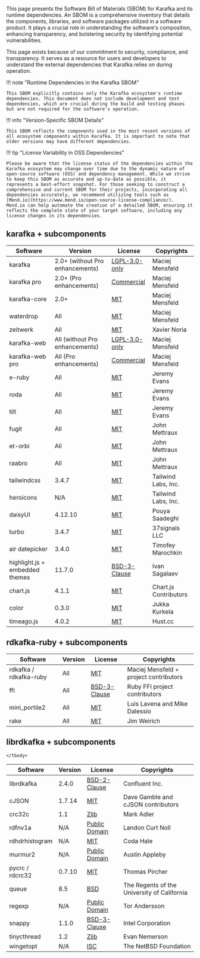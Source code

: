 This page presents the Software Bill of Materials (SBOM) for Karafka and its runtime dependencies. An SBOM is a comprehensive inventory that details the components, libraries, and software packages utilized in a software product. It plays a crucial role in understanding the software's composition, enhancing transparency, and bolstering security by identifying potential vulnerabilities.

This page exists because of our commitment to security, compliance, and transparency. It serves as a resource for users and developers to understand the external dependencies that Karafka relies on during operation.

!!! note "Runtime Dependencies in the Karafka SBOM"

    This SBOM explicitly contains only the Karafka ecosystem's runtime dependencies. This document does not include development and test dependencies, which are crucial during the build and testing phases but are not required for the software's operation.

!!! info "Version-Specific SBOM Details"

    This SBOM reflects the components used in the most recent versions of all ecosystem components within Karafka. It is important to note that older versions may have different dependencies.

!!! tip "License Variability in OSS Dependencies"

    Please be aware that the license status of the dependencies within the Karafka ecosystem may change over time due to the dynamic nature of open-source software (OSS) and dependency management. While we strive to keep this SBOM as accurate and up-to-date as possible, it represents a best-effort snapshot. For those seeking to construct a comprehensive and current SBOM for their projects, incorporating all dependencies accurately, we recommend utilizing tools such as [Mend.io](https://www.mend.io/open-source-license-compliance/). Mend.io can help automate the creation of a detailed SBOM, ensuring it reflects the complete state of your target software, including any license changes in its dependencies.

## karafka + subcomponents

<table>
  <thead>
    <tr>
      <th>Software</th>
      <th>Version</th>
      <th>License</th>
      <th>Copyrights</th>
    </tr>
  </thead>
  <tbody>
  <tr>
    <td>
      karafka
    </td>
    <td>
      2.0+ (without Pro enhancements)
    </td>
    <td>
      <a rel="nofollow noopener noreferrer" href="https://github.com/karafka/karafka/blob/master/LICENSE-LGPL">LGPL-3.0-only</a>
    </td>
    <td>Maciej Mensfeld</td>
  </tr>

  <tr>
    <td>
      karafka pro
    </td>
    <td>
      2.0+ (Pro enhancements)
    </td>
    <td>
      <a rel="nofollow noopener noreferrer" href="https://github.com/karafka/karafka/blob/master/LICENSE-COMM">Commercial</a>
    </td>
    <td>Maciej Mensfeld</td>
  </tr>

  <tr>
    <td>
      karafka-core
    </td>
    <td>
      2.0+
    </td>
    <td>
      <a rel="nofollow noopener noreferrer" href="https://github.com/karafka/karafka-core/blob/master/MIT-LICENSE">MIT</a>
    </td>
    <td>Maciej Mensfeld</td>
  </tr>

  <tr>
    <td>
      waterdrop
    </td>
    <td>
      All
    </td>
    <td>
      <a rel="nofollow noopener noreferrer" href="https://github.com/karafka/karafka-core/blob/master/MIT-LICENSE">MIT</a>
    </td>
    <td>Maciej Mensfeld</td>
  </tr>

  <tr>
    <td>
      zeitwerk
    </td>
    <td>
      All
    </td>
    <td>
      <a rel="nofollow noopener noreferrer" href="https://github.com/fxn/zeitwerk/blob/main/MIT-LICENSE">MIT</a>
    </td>
    <td>Xavier Noria</td>
  </tr>

  <tr>
    <td>
      karafka-web
    </td>
    <td>
      All (without Pro enhancements)
    </td>
    <td>
      <a rel="nofollow noopener noreferrer" href="https://github.com/karafka/karafka/blob/master/LICENSE-LGPL">LGPL-3.0-only</a>
    </td>
    <td>Maciej Mensfeld</td>
  </tr>

  <tr>
    <td>
      karafka-web pro
    </td>
    <td>
      All (Pro enhancements)
    </td>
    <td>
      <a rel="nofollow noopener noreferrer" href="https://github.com/karafka/karafka/blob/master/LICENSE-COMM">Commercial</a>
    </td>
    <td>Maciej Mensfeld</td>
  </tr>

  <tr>
    <td>
      e-ruby
    </td>
    <td>
      All
    </td>
    <td>
      <a rel="nofollow noopener noreferrer" href="https://github.com/jeremyevans/erubi/blob/master/MIT-LICENSE">MIT</a>
    </td>
    <td>Jeremy Evans</td>
  </tr>

  <tr>
    <td>
      roda
    </td>
    <td>
      All
    </td>
    <td>
      <a rel="nofollow noopener noreferrer" href="https://github.com/jeremyevans/roda/blob/master/MIT-LICENSE">MIT</a>
    </td>
    <td>Jeremy Evans</td>
  </tr>

  <tr>
    <td>
      tilt
    </td>
    <td>
      All
    </td>
    <td>
      <a rel="nofollow noopener noreferrer" href="https://github.com/jeremyevans/tilt/blob/master/COPYING">MIT</a>
    </td>
    <td>Jeremy Evans</td>
  </tr>

  <tr>
    <td>
      fugit
    </td>
    <td>
      All
    </td>
    <td>
      <a rel="nofollow noopener noreferrer" href="https://github.com/floraison/fugit/blob/master/LICENSE.txt">MIT</a>
    </td>
    <td>John Mettraux</td>
  </tr>

  <tr>
    <td>
      et-orbi
    </td>
    <td>
      All
    </td>
    <td>
      <a rel="nofollow noopener noreferrer" href="https://github.com/floraison/et-orbi/blob/master/LICENSE.txt">MIT</a>
    </td>
    <td>John Mettraux</td>
  </tr>

  <tr>
    <td>
      raabro
    </td>
    <td>
      All
    </td>
    <td>
      <a rel="nofollow noopener noreferrer" href="https://github.com/floraison/raabro/blob/master/LICENSE.txt">MIT</a>
    </td>
    <td>John Mettraux</td>
  </tr>

  <tr>
    <td>
      tailwindcss
    </td>
    <td>
      3.4.7
    </td>
    <td>
      <a rel="nofollow noopener noreferrer" href="https://github.com/tailwindlabs/tailwindcss/blob/next/LICENSE">MIT</a>
    </td>
    <td>Tailwind Labs, Inc.</td>
  </tr>

  <tr>
    <td>
      heroicons
    </td>
    <td>
      N/A
    </td>
    <td>
      <a rel="nofollow noopener noreferrer" href="https://github.com/tailwindlabs/heroicons/blob/master/LICENSE">MIT</a>
    </td>
    <td>Tailwind Labs, Inc.</td>
  </tr>

  <tr>
    <td>
      daisyUI
    </td>
    <td>
      4.12.10
    </td>
    <td>
      <a rel="nofollow noopener noreferrer" href="https://github.com/saadeghi/daisyui/blob/master/LICENSE">MIT</a>
    </td>
    <td>Pouya Saadeghi</td>
  </tr>

  <tr>
    <td>
      turbo
    </td>
    <td>
      3.4.7
    </td>
    <td>
      <a rel="nofollow noopener noreferrer" href="https://github.com/hotwired/turbo/blob/main/MIT-LICENSE">MIT</a>
    </td>
    <td>37signals LLC</td>
  </tr>

  <tr>
    <td>
      air datepicker
    </td>
    <td>
      3.4.0
    </td>
    <td>
      <a rel="nofollow noopener noreferrer" href="https://github.com/t1m0n/air-datepicker/blob/v3/LICENSE.md">MIT</a>
    </td>
    <td>Timofey Marochkin</td>
  </tr>

  <tr>
    <td>
      highlight.js + embedded themes
    </td>
    <td>
      11.7.0
    </td>
    <td>
      <a rel="nofollow noopener noreferrer" href="https://github.com/highlightjs/highlight.js/blob/main/LICENSE">BSD-3-Clause</a>
    </td>
    <td>Ivan Sagalaev</td>
  </tr>

  <tr>
    <td>
      chart.js
    </td>
    <td>
      4.1.1
    </td>
    <td>
      <a rel="nofollow noopener noreferrer" href="https://github.com/chartjs/Chart.js/blob/master/LICENSE.md">MIT</a>
    </td>
    <td>Chart.js Contributors</td>
  </tr>

  <tr>
    <td>
      color
    </td>
    <td>
      0.3.0
    </td>
    <td>
      <a rel="nofollow noopener noreferrer" href="https://github.com/kurkle/color/blob/main/LICENSE.md">MIT</a>
    </td>
    <td>Jukka Kurkela</td>
  </tr>

  <tr>
    <td>
      timeago.js
    </td>
    <td>
      4.0.2
    </td>
    <td>
      <a rel="nofollow noopener noreferrer" href="https://github.com/hustcc/timeago.js/blob/master/LICENSE">MIT</a>
    </td>
    <td>Hust.cc</td>
  </tr>

  </tbody>
</table>

## rdkafka-ruby + subcomponents

<table>
  <thead>
    <tr>
      <th>Software</th>
      <th>Version</th>
      <th>License</th>
      <th>Copyrights</th>
    </tr>
  </thead>
  <tbody>
  <tr>
    <td>
      rdkafka / rdkafka-ruby
    </td>
    <td>
      All
    </td>
    <td>
      <a rel="nofollow noopener noreferrer" href="https://github.com/karafka/rdkafka-ruby/blob/main/MIT-LICENSE">MIT</a>
    </td>
    <td>Maciej Mensfeld + project contributors</td>
  </tr>
  <tr>
    <td>
      ffi
    </td>
    <td>
      All
    </td>
    <td>
      <a rel="nofollow noopener noreferrer" href="https://github.com/ffi/ffi/blob/master/LICENSE">BSD-3-Clause</a>
    </td>
    <td>Ruby FFI project contributors</td>
  </tr>
  <tr>
    <td>
      mini_portile2
    </td>
    <td>
      All
    </td>
    <td>
      <a rel="nofollow noopener noreferrer" href="https://github.com/flavorjones/mini_portile/blob/main/LICENSE.txt">MIT</a>
    </td>
    <td>
      Luis Lavena and Mike Dalessio
    </td>
  </tr>
  <tr>
    <td>
      rake
    </td>
    <td>
      All
    </td>
    <td>
      <a rel="nofollow noopener noreferrer" href="https://github.com/ruby/rake/blob/v13.1.0/MIT-LICENSE">MIT</a>
    </td>
    <td>Jim Weirich</td>
  </tr>
</tbody>
</table>

## librdkafka + subcomponents

<table>
  <thead>
    <tr>
      <th>Software</th>
      <th>Version</th>
      <th>License</th>
      <th>Copyrights</th>
    </tr>
  </thead>
  <tbody>
  <tr>
    <td>
      librdkafka
    </td>
    <td>2.4.0</td>
    <td>
      <a rel="nofollow noopener noreferrer" href="https://github.com/confluentinc/librdkafka/blob/master/LICENSE">BSD-2-Clause</a>
    </td>
    <td>Confluent Inc.</td>
  </tr>

  <tr>
    <td>
      cJSON
    </td>
    <td>1.7.14</td>
    <td>
      <a rel="nofollow noopener noreferrer" href="https://github.com/confluentinc/librdkafka/blob/master/LICENSE.cjson">MIT</a>
    </td>
    <td>Dave Gamble and cJSON contributors</td>
  </tr>

  <tr>
    <td>
    crc32c
    </td>
    <td>
    1.1
    </td>
    <td>
      <a rel="nofollow noopener noreferrer" href="https://github.com/confluentinc/librdkafka/blob/master/LICENSE.crc32c">Zlib</a>
    </td>
    <td>
      Mark Adler
    </td>
  </tr>

  <tr>
    <td>
      rdfnv1a
    </td>
    <td>
      N/A
    </td>
    <td>
      <a rel="nofollow noopener noreferrer" href="https://github.com/confluentinc/librdkafka/blob/master/LICENSE.fnv1a">Public Domain</a>
    </td>
    <td>
    Landon Curt Noll
    </td>
  </tr>

  <tr>
    <td>
      rdhdrhistogram
    </td>
    <td>
      N/A
    </td>
    <td>
      <a rel="nofollow noopener noreferrer" href="https://github.com/confluentinc/librdkafka/blob/master/LICENSE.hdrhistogram">MIT</a>
    </td>
    <td>
      Coda Hale
    </td>
  </tr>

  <tr>
    <td>
      murmur2
    </td>
    <td>
      N/A
    </td>
    <td>
      <a rel="nofollow noopener noreferrer" href="https://github.com/confluentinc/librdkafka/blob/master/LICENSE.murmur2">Public Domain</a>
    </td>
    <td>
      Austin Appleby
    </td>
  </tr>

  <tr>
    <td>
      pycrc / rdcrc32
    </td>
    <td>
      0.7.10
    </td>
    <td>
      <a rel="nofollow noopener noreferrer" href="https://github.com/confluentinc/librdkafka/blob/master/LICENSE.pycrc">MIT</a>
    </td>
    <td>
      Thomas Pircher
    </td>
  </tr>

  <tr>
    <td>
      queue
    </td>
    <td>
      8.5
    </td>
    <td>
      <a rel="nofollow noopener noreferrer" href="https://github.com/confluentinc/librdkafka/blob/master/LICENSE.queue">BSD</a>
    </td>
    <td>
      The Regents of the University of California
    </td>
  </tr>

  <tr>
    <td>
      regexp
    </td>
    <td>
      N/A
    </td>
    <td>
      <a rel="nofollow noopener noreferrer" href="https://github.com/confluentinc/librdkafka/blob/master/LICENSE.regexp">Public Domain</a>
    </td>
    <td>
      Tor Andersson
    </td>
  </tr>

  <tr>
    <td>
      snappy
    </td>
    <td>
      1.1.0
    </td>
    <td>
      <a rel="nofollow noopener noreferrer" href="https://github.com/confluentinc/librdkafka/blob/master/LICENSE.snappy">BSD-3-Clause</a> 
    </td>
    <td>
      Intel Corporation
    </td>
  </tr>

  <tr>
    <td>
      tinycthread
    </td>
    <td>
      1.2
    </td>
    <td>
      <a rel="nofollow noopener noreferrer" href="https://github.com/confluentinc/librdkafka/blob/master/LICENSE.tinycthread">Zlib</a>
    </td>
    <td>
      Evan Nemerson
    </td>
  </tr>

  <tr>
    <td>
      wingetopt
    </td>
    <td>
      N/A
    </td>
    <td>
      <a rel="nofollow noopener noreferrer" href="https://github.com/confluentinc/librdkafka/blob/master/LICENSE.wingetopt">ISC</a>
    </td>
    <td>
      The NetBSD Foundation
    </td>
  </tr>

    </tbody>
</table>
